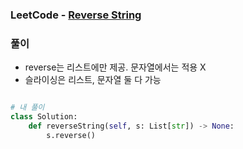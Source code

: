 ### LeetCode - [Reverse String](https://leetcode.com/problems/reverse-string)

### 풀이

* reverse는 리스트에만 제공. 문자열에서는 적용 X
* 슬라이싱은 리스트, 문자열 둘 다 가능

```Python

# 내 풀이
class Solution:
    def reverseString(self, s: List[str]) -> None:
        s.reverse()   

```

